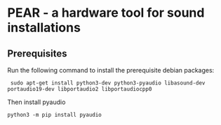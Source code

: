 # PEAR - a hardware tool for sound installations


## Prerequisites

Run the following command to install the prerequisite debian packages:

```
 sudo apt-get install python3-dev python3-pyaudio libasound-dev portaudio19-dev libportaudio2 libportaudiocpp0
```

Then install pyaudio

```
python3 -m pip install pyaudio
```